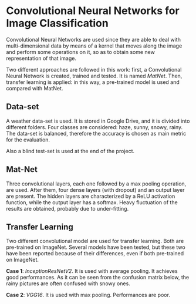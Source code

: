 # Convolutional Neural Networks for Image Classification
Convolutional Neural Networks are used since they are able to deal with multi-dimensional data by means of a kernel that moves along the image and perform some operations on it, so as to obtain some new representation of that image.

Two different approaches are followed in this work: first, a Convolutional Neural Network is created, trained and tested. It is named *MatNet*. Then, transfer learning is applied: in this way, a pre-trained model is used and compared with MatNet.

## Data-set
A weather data-set is used. It is stored in Google Drive, and it is divided into different folders. Four classes are considered: haze, sunny, snowy, rainy. The data-set is balanced, therefore the accuracy is chosen as main metric for the evaluation.

Also a blind test-set is used at the end of the project.

## Mat-Net
Three convolutional layers, each one followed by a max pooling operation, are used. After them, four dense layers (with dropout) and an output layer are present. The hidden layers are characterized by a ReLU activation function, while the output layer has a softmax. Heavy fluctuation of the results are obtained, probably due to under-fitting. 

## Transfer Learning
Two different convolutional model are used for transfer learning. Both are pre-trained on ImageNet. Several models have been tested, but these two have been reported because of their differences, even if both pre-trained on ImageNet.

**Case 1**: *InceptionResNetV2*. It is used with average pooling. It achieves good performances. As it can be seen from the confusion matrix below, the rainy pictures are often confused with snowy ones.

**Case 2**: *VGG16*. It is used with max pooling. Performances are poor.
